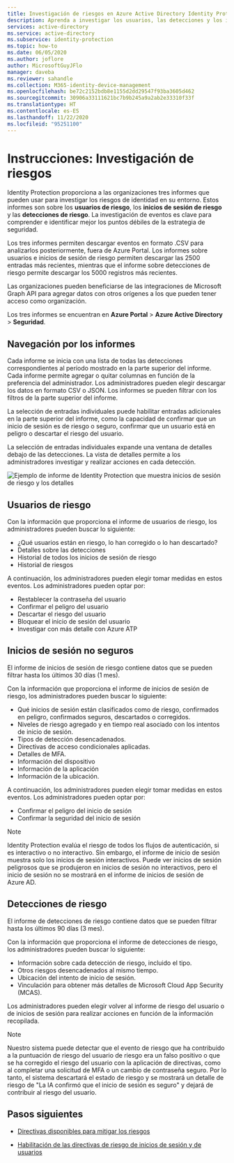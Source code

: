 ```yaml
---
title: Investigación de riesgos en Azure Active Directory Identity Protection
description: Aprenda a investigar los usuarios, las detecciones y los inicios de sesión de riesgo en Azure Active Directory Identity Protection
services: active-directory
ms.service: active-directory
ms.subservice: identity-protection
ms.topic: how-to
ms.date: 06/05/2020
ms.author: joflore
author: MicrosoftGuyJFlo
manager: daveba
ms.reviewer: sahandle
ms.collection: M365-identity-device-management
ms.openlocfilehash: be72c2152bdb8e1155d2dd29547f93ba3605d462
ms.sourcegitcommit: 30906a33111621bc7b9b245a9a2ab2e33310f33f
ms.translationtype: HT
ms.contentlocale: es-ES
ms.lasthandoff: 11/22/2020
ms.locfileid: "95251100"
---
```

# <a name="how-to-investigate-risk"></a>Instrucciones: Investigación de riesgos

Identity Protection proporciona a las organizaciones tres informes que pueden usar para investigar los riesgos de identidad en su entorno. Estos informes son sobre los **usuarios de riesgo**, los **inicios de sesión de riesgo** y las **detecciones de riesgo**. La investigación de eventos es clave para comprender e identificar mejor los puntos débiles de la estrategia de seguridad.

Los tres informes permiten descargar eventos en formato .CSV para analizarlos posteriormente, fuera de Azure Portal. Los informes sobre usuarios e inicios de sesión de riesgo permiten descargar las 2500 entradas más recientes, mientras que el informe sobre detecciones de riesgo permite descargar los 5000 registros más recientes.

Las organizaciones pueden beneficiarse de las integraciones de Microsoft Graph API para agregar datos con otros orígenes a los que pueden tener acceso como organización.

Los tres informes se encuentran en **Azure Portal** > **Azure Active Directory** > **Seguridad**.

## <a name="navigating-the-reports"></a>Navegación por los informes

Cada informe se inicia con una lista de todas las detecciones correspondientes al período mostrado en la parte superior del informe. Cada informe permite agregar o quitar columnas en función de la preferencia del administrador. Los administradores pueden elegir descargar los datos en formato CSV o JSON. Los informes se pueden filtrar con los filtros de la parte superior del informe.

La selección de entradas individuales puede habilitar entradas adicionales en la parte superior del informe, como la capacidad de confirmar que un inicio de sesión es de riesgo o seguro, confirmar que un usuario está en peligro o descartar el riesgo del usuario.

La selección de entradas individuales expande una ventana de detalles debajo de las detecciones. La vista de detalles permite a los administradores investigar y realizar acciones en cada detección. 

![Ejemplo de informe de Identity Protection que muestra inicios de sesión de riesgo y los detalles](./media/howto-identity-protection-investigate-risk/identity-protection-risky-sign-ins-report.png)

## <a name="risky-users"></a>Usuarios de riesgo

Con la información que proporciona el informe de usuarios de riesgo, los administradores pueden buscar lo siguiente:

- ¿Qué usuarios están en riesgo, lo han corregido o lo han descartado?
- Detalles sobre las detecciones
- Historial de todos los inicios de sesión de riesgo
- Historial de riesgos
 
A continuación, los administradores pueden elegir tomar medidas en estos eventos. Los administradores pueden optar por:

- Restablecer la contraseña del usuario
- Confirmar el peligro del usuario
- Descartar el riesgo del usuario
- Bloquear el inicio de sesión del usuario
- Investigar con más detalle con Azure ATP

## <a name="risky-sign-ins"></a>Inicios de sesión no seguros

El informe de inicios de sesión de riesgo contiene datos que se pueden filtrar hasta los últimos 30 días (1 mes).

Con la información que proporciona el informe de inicios de sesión de riesgo, los administradores pueden buscar lo siguiente:

- Qué inicios de sesión están clasificados como de riesgo, confirmados en peligro, confirmados seguros, descartados o corregidos.
- Niveles de riesgo agregado y en tiempo real asociado con los intentos de inicio de sesión.
- Tipos de detección desencadenados.
- Directivas de acceso condicionales aplicadas.
- Detalles de MFA.
- Información del dispositivo
- Información de la aplicación
- Información de la ubicación.

A continuación, los administradores pueden elegir tomar medidas en estos eventos. Los administradores pueden optar por:

- Confirmar el peligro del inicio de sesión
- Confirmar la seguridad del inicio de sesión

> [!NOTE] 
> Identity Protection evalúa el riesgo de todos los flujos de autenticación, si es interactivo o no interactivo. Sin embargo, el informe de inicio de sesión muestra solo los inicios de sesión interactivos. Puede ver inicios de sesión peligrosos que se produjeron en inicios de sesión no interactivos, pero el inicio de sesión no se mostrará en el informe de inicios de sesión de Azure AD.

## <a name="risk-detections"></a>Detecciones de riesgo

El informe de detecciones de riesgo contiene datos que se pueden filtrar hasta los últimos 90 días (3 mes).

Con la información que proporciona el informe de detecciones de riesgo, los administradores pueden buscar lo siguiente:

- Información sobre cada detección de riesgo, incluido el tipo.
- Otros riesgos desencadenados al mismo tiempo.
- Ubicación del intento de inicio de sesión.
- Vinculación para obtener más detalles de Microsoft Cloud App Security (MCAS).

Los administradores pueden elegir volver al informe de riesgo del usuario o de inicios de sesión para realizar acciones en función de la información recopilada.

> [!NOTE] 
> Nuestro sistema puede detectar que el evento de riesgo que ha contribuido a la puntuación de riesgo del usuario de riesgo era un falso positivo o que se ha corregido el riesgo del usuario con la aplicación de directivas, como al completar una solicitud de MFA o un cambio de contraseña seguro. Por lo tanto, el sistema descartará el estado de riesgo y se mostrará un detalle de riesgo de "La IA confirmó que el inicio de sesión es seguro" y dejará de contribuir al riesgo del usuario. 


## <a name="next-steps"></a>Pasos siguientes

- [Directivas disponibles para mitigar los riesgos](concept-identity-protection-policies.md)

- [Habilitación de las directivas de riesgo de inicios de sesión y de usuarios](howto-identity-protection-configure-risk-policies.md)

